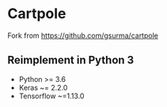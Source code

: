 # Cartpole

Fork from <https://github.com/gsurma/cartpole>

## Reimplement in Python 3

* Python >= 3.6
* Keras ~= 2.2.0
* Tensorflow ~=1.13.0
